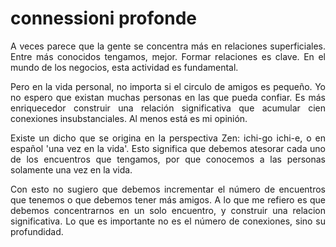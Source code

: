 # connessioni profonde 

<p>
<div style="text-align: justify">
  A veces parece que la gente se concentra más en relaciones superficiales. Entre más conocidos tengamos, mejor. Formar relaciones es clave. En el mundo de los negocios, esta actividad es fundamental.
</div>
</p>

<p>
  <div style="text-align: justify">
    Pero en la vida personal, no importa si el circulo de amigos es pequeño. Yo no espero que existan muchas personas en las que pueda confiar. Es más enriquecedor construir una relación significativa que acumular cien conexiones insubstanciales. Al menos está es mi opinión.
  </div>
</p>

<p>
  <div style="text-align: justify">
    Existe un dicho que se origina en la perspectiva Zen: ichi-go ichi-e, o en español 'una vez en la vida'. Esto significa que debemos atesorar cada uno de los encuentros que tengamos, por que conocemos a las personas solamente una vez en la vida.
  </div>
</p>

<p>
<div style="text-align: justify">
  Con esto no sugiero que debemos incrementar el número de encuentros que tenemos o que debemos tener más amigos. A lo que me refiero es que debemos concentrarnos en un solo encuentro, y construir una relacion significativa. Lo que es importante no es el número de conexiones, sino su profundidad.
</div>
</p>
